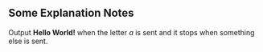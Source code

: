 ## Some Explanation Notes

Output **Hello World!** when the letter *a* is sent and it stops when something else is sent.
